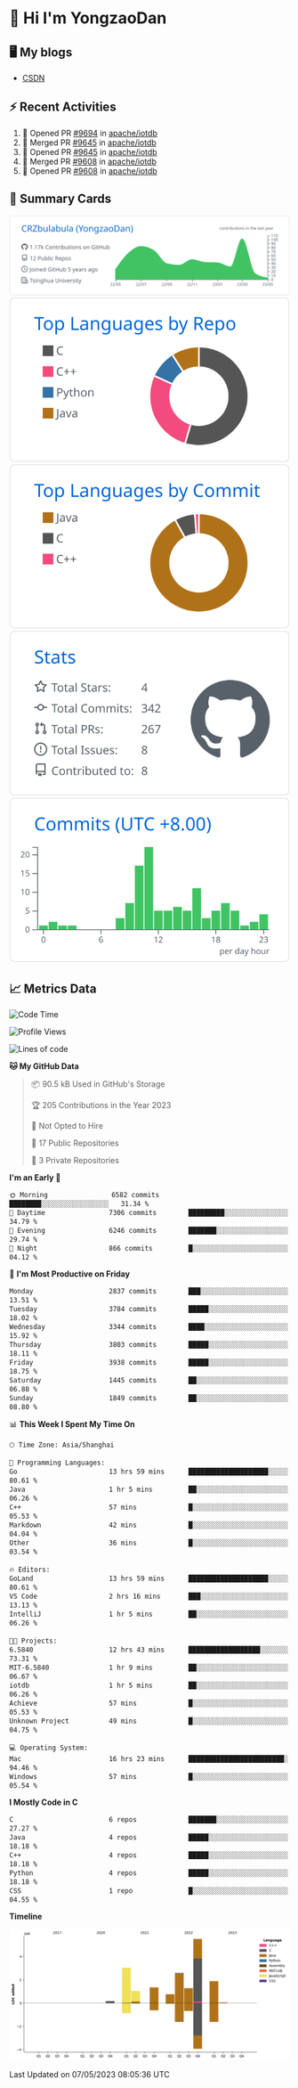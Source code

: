 # 👋 Hi I'm YongzaoDan

## 🖥 My blogs
  + [CSDN](https://blog.csdn.net/CRZbulabula?type=blog)

## ⚡ Recent Activities
<!--START_SECTION:activity-->
1. 💪 Opened PR [#9694](https://github.com/apache/iotdb/pull/9694) in [apache/iotdb](https://github.com/apache/iotdb)
2. 🎉 Merged PR [#9645](https://github.com/apache/iotdb/pull/9645) in [apache/iotdb](https://github.com/apache/iotdb)
3. 💪 Opened PR [#9645](https://github.com/apache/iotdb/pull/9645) in [apache/iotdb](https://github.com/apache/iotdb)
4. 🎉 Merged PR [#9608](https://github.com/apache/iotdb/pull/9608) in [apache/iotdb](https://github.com/apache/iotdb)
5. 💪 Opened PR [#9608](https://github.com/apache/iotdb/pull/9608) in [apache/iotdb](https://github.com/apache/iotdb)
<!--END_SECTION:activity-->

## 🎑 Summary Cards

[![](https://raw.githubusercontent.com/CRZbulabula/CRZbulabula/main/profile-summary-card-output/github/0-profile-details.svg)](https://github.com/vn7n24fzkq/github-profile-summary-cards)
[![](https://raw.githubusercontent.com/CRZbulabula/CRZbulabula/main/profile-summary-card-output/github/1-repos-per-language.svg)](https://github.com/vn7n24fzkq/github-profile-summary-cards) [![](https://raw.githubusercontent.com/CRZbulabula/CRZbulabula/main/profile-summary-card-output/github/2-most-commit-language.svg)](https://github.com/vn7n24fzkq/github-profile-summary-cards)
[![](https://raw.githubusercontent.com/CRZbulabula/CRZbulabula/main/profile-summary-card-output/github/3-stats.svg)](https://github.com/vn7n24fzkq/github-profile-summary-cards) [![](https://raw.githubusercontent.com/CRZbulabula/CRZbulabula/main/profile-summary-card-output/github/4-productive-time.svg)](https://github.com/vn7n24fzkq/github-profile-summary-cards)

## 📈 Metrics Data

<!--START_SECTION:waka-->
![Code Time](http://img.shields.io/badge/Code%20Time-106%20hrs%2035%20mins-blue)

![Profile Views](http://img.shields.io/badge/Profile%20Views-6-blue)

![Lines of code](https://img.shields.io/badge/From%20Hello%20World%20I%27ve%20Written-17.6%20million%20lines%20of%20code-blue)

**🐱 My GitHub Data** 

> 📦 90.5 kB Used in GitHub's Storage 
 > 
> 🏆 205 Contributions in the Year 2023
 > 
> 🚫 Not Opted to Hire
 > 
> 📜 17 Public Repositories 
 > 
> 🔑 3 Private Repositories 
 > 
**I'm an Early 🐤** 

```text
🌞 Morning                6582 commits        ████████░░░░░░░░░░░░░░░░░   31.34 % 
🌆 Daytime                7306 commits        █████████░░░░░░░░░░░░░░░░   34.79 % 
🌃 Evening                6246 commits        ███████░░░░░░░░░░░░░░░░░░   29.74 % 
🌙 Night                  866 commits         █░░░░░░░░░░░░░░░░░░░░░░░░   04.12 % 
```
📅 **I'm Most Productive on Friday** 

```text
Monday                   2837 commits        ███░░░░░░░░░░░░░░░░░░░░░░   13.51 % 
Tuesday                  3784 commits        █████░░░░░░░░░░░░░░░░░░░░   18.02 % 
Wednesday                3344 commits        ████░░░░░░░░░░░░░░░░░░░░░   15.92 % 
Thursday                 3803 commits        █████░░░░░░░░░░░░░░░░░░░░   18.11 % 
Friday                   3938 commits        █████░░░░░░░░░░░░░░░░░░░░   18.75 % 
Saturday                 1445 commits        ██░░░░░░░░░░░░░░░░░░░░░░░   06.88 % 
Sunday                   1849 commits        ██░░░░░░░░░░░░░░░░░░░░░░░   08.80 % 
```


📊 **This Week I Spent My Time On** 

```text
🕑︎ Time Zone: Asia/Shanghai

💬 Programming Languages: 
Go                       13 hrs 59 mins      ████████████████████░░░░░   80.61 % 
Java                     1 hr 5 mins         ██░░░░░░░░░░░░░░░░░░░░░░░   06.26 % 
C++                      57 mins             █░░░░░░░░░░░░░░░░░░░░░░░░   05.53 % 
Markdown                 42 mins             █░░░░░░░░░░░░░░░░░░░░░░░░   04.04 % 
Other                    36 mins             █░░░░░░░░░░░░░░░░░░░░░░░░   03.54 % 

🔥 Editors: 
GoLand                   13 hrs 59 mins      ████████████████████░░░░░   80.61 % 
VS Code                  2 hrs 16 mins       ███░░░░░░░░░░░░░░░░░░░░░░   13.13 % 
IntelliJ                 1 hr 5 mins         ██░░░░░░░░░░░░░░░░░░░░░░░   06.26 % 

🐱‍💻 Projects: 
6.5840                   12 hrs 43 mins      ██████████████████░░░░░░░   73.31 % 
MIT-6.5840               1 hr 9 mins         ██░░░░░░░░░░░░░░░░░░░░░░░   06.67 % 
iotdb                    1 hr 5 mins         ██░░░░░░░░░░░░░░░░░░░░░░░   06.26 % 
Achieve                  57 mins             █░░░░░░░░░░░░░░░░░░░░░░░░   05.53 % 
Unknown Project          49 mins             █░░░░░░░░░░░░░░░░░░░░░░░░   04.75 % 

💻 Operating System: 
Mac                      16 hrs 23 mins      ████████████████████████░   94.46 % 
Windows                  57 mins             █░░░░░░░░░░░░░░░░░░░░░░░░   05.54 % 
```

**I Mostly Code in C** 

```text
C                        6 repos             ███████░░░░░░░░░░░░░░░░░░   27.27 % 
Java                     4 repos             █████░░░░░░░░░░░░░░░░░░░░   18.18 % 
C++                      4 repos             █████░░░░░░░░░░░░░░░░░░░░   18.18 % 
Python                   4 repos             █████░░░░░░░░░░░░░░░░░░░░   18.18 % 
CSS                      1 repo              █░░░░░░░░░░░░░░░░░░░░░░░░   04.55 % 
```



**Timeline**

![Lines of Code chart](https://raw.githubusercontent.com/CRZbulabula/CRZbulabula/main/assets/bar_graph.png)


 Last Updated on 07/05/2023 08:05:36 UTC
<!--END_SECTION:waka-->

